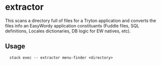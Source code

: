 # extractor
This scans a directory full of files for a Tryton application and converts the files info
an EasyWordy application constituants (Fuddle files, SQL definitions, Locales dictionaries, DB logic for EW natives, etc).

## Usage

```
  stack exec -- extractor menu-finder <directory>
```
